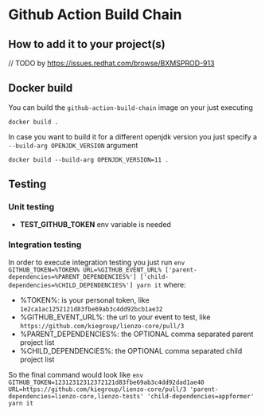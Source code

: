 # Github Action Build Chain

## How to add it to your project(s)
// TODO by https://issues.redhat.com/browse/BXMSPROD-913
## Docker build
You can build the `github-action-build-chain` image on your just executing

```
docker build .
```

In case you want to build it for a different openjdk version you just specify a `--build-arg OPENJDK_VERSION` argument

```
docker build --build-arg OPENJDK_VERSION=11 .
```

## Testing

### Unit testing

- **TEST_GITHUB_TOKEN** env variable is needed

### Integration testing

In order to execute integration testing you just run `env GITHUB_TOKEN=%TOKEN% URL=%GITHUB_EVENT_URL% ['parent-dependencies=%PARENT_DEPENDENCIES%'] ['child-dependencies=%CHILD_DEPENDENCIES%'] yarn it` where:

- %TOKEN%: is your personal token, like `1e2ca1ac1252121d83fbe69ab3c4dd92bcb1ae32`
- %GITHUB_EVENT_URL%: the url to your event to test, like `https://github.com/kiegroup/lienzo-core/pull/3`
- %PARENT_DEPENDENCIES%: the OPTIONAL comma separated parent project list
- %CHILD_DEPENDENCIES%: the OPTIONAL comma separated child project list

So the final command would look like `env GITHUB_TOKEN=12312312312372121d83fbe69ab3c4dd92dad1ae40 URL=https://github.com/kiegroup/lienzo-core/pull/3 'parent-dependencies=lienzo-core,lienzo-tests' 'child-dependencies=appformer' yarn it`
